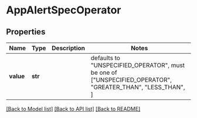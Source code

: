 # AppAlertSpecOperator


## Properties
Name | Type | Description | Notes
------------ | ------------- | ------------- | -------------
**value** | **str** |  | defaults to "UNSPECIFIED_OPERATOR",  must be one of ["UNSPECIFIED_OPERATOR", "GREATER_THAN", "LESS_THAN", ]

[[Back to Model list]](../README.md#documentation-for-models) [[Back to API list]](../README.md#documentation-for-api-endpoints) [[Back to README]](../README.md)


